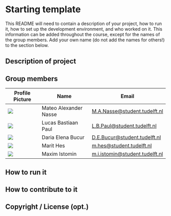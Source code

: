 # Starting template

This README will need to contain a description of your project, how to run it, how to set up the development environment, and who worked on it.
This information can be added throughout the course, except for the names of the group members.
Add your own name (do not add the names for others!) to the section below.

## Description of project

## Group members

| Profile Picture | Name | Email |
|---|---|---|
| ![](https://secure.gravatar.com/avatar/3094e0ca6fe23dd800b281cdb6d3bef5?s=50&d=identicon) | Mateo Alexander Nasse | M.A.Nasse@student.tudelft.nl |
| ![](https://secure.gravatar.com/avatar/4ee186c94801486ee3e25aed0b74d7b2?s=50&d=identicon) | Lucas Bastiaan Paul | L.B.Paul@student.tudelft.nl |
| ![](https://secure.gravatar.com/avatar/f18c53613801f4857d88fa7483f98d7c?s=50&d=identicon) | Daria Elena Bucur | D.E.Bucur@student.tudelft.nl |
| ![](https://secure.gravatar.com/avatar/86bf24e1e93f272893c480878f9aaf91?s=50&d=identicon) | Marit Hes | m.hes@student.tudelft.nl |
| ![](https://secure.gravatar.com/avatar/2924a2967741146d93f25a8796eb10e6?s=50&d=identicon) | Maxim Istomin | m.i.istomin@student.tudelft.nl |
<!-- Instructions (remove once assignment has been completed -->
<!-- - Add (only!) your own name to the table above (use Markdown formatting) -->
<!-- - Mention your *student* email address -->
<!-- - Preferably add a recognizable photo, otherwise add your GitLab photo -->
<!-- - (please make sure the photos have the same size) --> 

## How to run it

## How to contribute to it

## Copyright / License (opt.)
